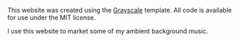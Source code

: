 This website was created using the [Grayscale](http://startbootstrap.com/template-overviews/grayscale/) template. All code is available for use under the MIT license. 

I use this website to market some of my ambient background music.
